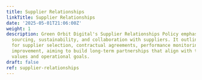 ```yaml
---
title: Supplier Relationships
linkTitle: Supplier Relationships
date: '2025-05-01T21:06:00Z'
weight: 1
description: Green Orbit Digital's Supplier Relationships Policy emphasizes ethical
  sourcing, sustainability, and collaboration with suppliers. It outlines criteria
  for supplier selection, contractual agreements, performance monitoring, and continuous
  improvement, aiming to build long-term partnerships that align with the company's
  values and operational goals.
draft: false
ref: supplier-relationships
---
```


